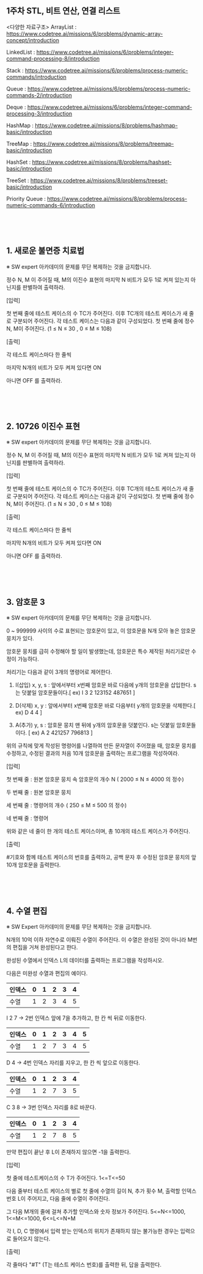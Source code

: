 ## 1주차 STL, 비트 연산, 연결 리스트

<다양한 자료구조>
ArrayList : https://www.codetree.ai/missions/6/problems/dynamic-array-concept/introduction

LinkedList : https://www.codetree.ai/missions/6/problems/integer-command-processing-8/introduction

Stack : https://www.codetree.ai/missions/6/problems/process-numeric-commands/introduction

Queue : https://www.codetree.ai/missions/6/problems/process-numeric-commands-2/introduction

Deque : https://www.codetree.ai/missions/6/problems/integer-command-processing-3/introduction

HashMap : https://www.codetree.ai/missions/8/problems/hashmap-basic/introduction

TreeMap : https://www.codetree.ai/missions/8/problems/treemap-basic/introduction

HashSet : https://www.codetree.ai/missions/8/problems/hashset-basic/introduction

TreeSet : https://www.codetree.ai/missions/8/problems/treeset-basic/introduction

Priority Queue : https://www.codetree.ai/missions/8/problems/process-numeric-commands-6/introduction

<br><br><br>

## 1. 새로운 불면증 치료법

※ SW expert 아카데미의 문제를 무단 복제하는 것을 금지합니다.

정수 N, M 이 주어질 때, M의 이진수 표현의 마지막 N 비트가 모두 1로 켜져 있는지 아닌지를 판별하여 출력하라.

[입력]

첫 번째 줄에 테스트 케이스의 수 TC가 주어진다.
이후 TC개의 테스트 케이스가 새 줄로 구분되어 주어진다.
각 테스트 케이스는 다음과 같이 구성되었다.
첫 번째 줄에 정수 N, M이 주어진다. (1 ≤ N ≤ 30 , 0 ≤ M ≤ 108)

[출력]

각 테스트 케이스마다 한 줄씩

마지막 N개의 비트가 모두 켜져 있다면 ON

아니면 OFF 를 출력하라.

<br><br><br>

## 2. 10726 이진수 표현

※ SW expert 아카데미의 문제를 무단 복제하는 것을 금지합니다.

정수 N, M 이 주어질 때, M의 이진수 표현의 마지막 N 비트가 모두 1로 켜져 있는지 아닌지를 판별하여 출력하라.

[입력]

첫 번째 줄에 테스트 케이스의 수 TC가 주어진다.
이후 TC개의 테스트 케이스가 새 줄로 구분되어 주어진다.
각 테스트 케이스는 다음과 같이 구성되었다.
첫 번째 줄에 정수 N, M이 주어진다. (1 ≤ N ≤ 30 , 0 ≤ M ≤ 108)

[출력]

각 테스트 케이스마다 한 줄씩

마지막 N개의 비트가 모두 켜져 있다면 ON

아니면 OFF 를 출력하라.

<br><br><br>

## 3. 암호문 3

※ SW expert 아카데미의 문제를 무단 복제하는 것을 금지합니다.

0 ~ 999999 사이의 수로 표현되는 암호문이 있고, 이 암호문을 N개 모아 놓은 암호문 뭉치가 있다.

암호문 뭉치를 급히 수정해야 할 일이 발생했는데, 암호문은 특수 제작된 처리기로만 수정이 가능하다.

처리기는 다음과 같이 3개의 명령어로 제어한다.

1. I(삽입) x, y, s : 앞에서부터 x번째 암호문 바로 다음에 y개의 암호문을 삽입한다. s는 덧붙일 암호문들이다.[ ex) I 3 2 123152 487651 ]

2. D(삭제) x, y : 앞에서부터 x번째 암호문 바로 다음부터 y개의 암호문을 삭제한다.[ ex) D 4 4 ]

3. A(추가) y, s : 암호문 뭉치 맨 뒤에 y개의 암호문을 덧붙인다. s는 덧붙일 암호문들이다. [ ex) A 2 421257 796813 ]

위의 규칙에 맞게 작성된 명령어를 나열하여 만든 문자열이 주어졌을 때, 암호문 뭉치를 수정하고, 수정된 결과의 처음 10개 암호문을 출력하는 프로그램을 작성하여라.

[입력]

첫 번째 줄 : 원본 암호문 뭉치 속 암호문의 개수 N ( 2000 ≤ N ≤ 4000 의 정수)

두 번째 줄 : 원본 암호문 뭉치

세 번째 줄 : 명령어의 개수 ( 250 ≤ M ≤ 500 의 정수)

네 번째 줄 : 명령어

위와 같은 네 줄이 한 개의 테스트 케이스이며, 총 10개의 테스트 케이스가 주어진다.

[출력]

#기호와 함께 테스트 케이스의 번호를 출력하고, 공백 문자 후 수정된 암호문 뭉치의 앞 10개 암호문을 출력한다.

<br><br><br>

## 4. 수열 편집

※ SW Expert 아카데미의 문제를 무단 복제하는 것을 금지합니다.

N개의 10억 이하 자연수로 이뤄진 수열이 주어진다. 이 수열은 완성된 것이 아니라 M번의 편집을 거쳐 완성된다고 한다.

완성된 수열에서 인덱스 L의 데이터를 출력하는 프로그램을 작성하시오.

다음은 미완성 수열과 편집의 예이다.

| 인덱스 | 0   | 1   | 2   | 3   | 4   |
| ------ | --- | --- | --- | --- | --- |
| 수열   | 1   | 2   | 3   | 4   | 5   |

I 2 7 -> 2번 인덱스 앞에 7을 추가하고, 한 칸 씩 뒤로 이동한다.

| 인덱스 | 0   | 1   | 2   | 3   | 4   | 5   |
| ------ | --- | --- | --- | --- | --- | --- |
| 수열   | 1   | 2   | 7   | 3   | 4   | 5   |

D 4 -> 4번 인덱스 자리를 지우고, 한 칸 씩 앞으로 이동한다.

| 인덱스 | 0   | 1   | 2   | 3   | 4   |
| ------ | --- | --- | --- | --- | --- |
| 수열   | 1   | 2   | 7   | 3   | 5   |

C 3 8 -> 3번 인덱스 자리를 8로 바꾼다.

| 인덱스 | 0   | 1   | 2   | 3   | 4   |
| ------ | --- | --- | --- | --- | --- |
| 수열   | 1   | 2   | 7   | 8   | 5   |

만약 편집이 끝난 후 L이 존재하지 않으면 -1을 출력한다.

[입력]

첫 줄에 테스트케이스의 수 T가 주어진다. 1<=T<=50

다음 줄부터 테스트 케이스의 별로 첫 줄에 수열의 길이 N, 추가 횟수 M, 출력할 인덱스 번호 L이 주어지고, 다음 줄에 수열이 주어진다.

그 다음 M개의 줄에 걸쳐 추가할 인덱스와 숫자 정보가 주어진다. 5<=N<=1000, 1<=M<=1000, 6<=L<=N+M

각 I, D, C 명령에서 입력 받는 인덱스의 위치가 존재하지 않는 불가능한 경우는 입력으로 들어오지 않는다.

[출력]

각 줄마다 "#T" (T는 테스트 케이스 번호)를 출력한 뒤, 답을 출력한다.
